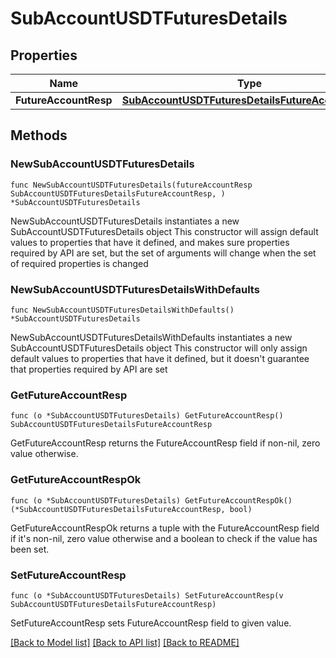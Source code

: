 # SubAccountUSDTFuturesDetails

## Properties

Name | Type | Description | Notes
------------ | ------------- | ------------- | -------------
**FutureAccountResp** | [**SubAccountUSDTFuturesDetailsFutureAccountResp**](SubAccountUSDTFuturesDetailsFutureAccountResp.md) |  | 

## Methods

### NewSubAccountUSDTFuturesDetails

`func NewSubAccountUSDTFuturesDetails(futureAccountResp SubAccountUSDTFuturesDetailsFutureAccountResp, ) *SubAccountUSDTFuturesDetails`

NewSubAccountUSDTFuturesDetails instantiates a new SubAccountUSDTFuturesDetails object
This constructor will assign default values to properties that have it defined,
and makes sure properties required by API are set, but the set of arguments
will change when the set of required properties is changed

### NewSubAccountUSDTFuturesDetailsWithDefaults

`func NewSubAccountUSDTFuturesDetailsWithDefaults() *SubAccountUSDTFuturesDetails`

NewSubAccountUSDTFuturesDetailsWithDefaults instantiates a new SubAccountUSDTFuturesDetails object
This constructor will only assign default values to properties that have it defined,
but it doesn't guarantee that properties required by API are set

### GetFutureAccountResp

`func (o *SubAccountUSDTFuturesDetails) GetFutureAccountResp() SubAccountUSDTFuturesDetailsFutureAccountResp`

GetFutureAccountResp returns the FutureAccountResp field if non-nil, zero value otherwise.

### GetFutureAccountRespOk

`func (o *SubAccountUSDTFuturesDetails) GetFutureAccountRespOk() (*SubAccountUSDTFuturesDetailsFutureAccountResp, bool)`

GetFutureAccountRespOk returns a tuple with the FutureAccountResp field if it's non-nil, zero value otherwise
and a boolean to check if the value has been set.

### SetFutureAccountResp

`func (o *SubAccountUSDTFuturesDetails) SetFutureAccountResp(v SubAccountUSDTFuturesDetailsFutureAccountResp)`

SetFutureAccountResp sets FutureAccountResp field to given value.



[[Back to Model list]](../README.md#documentation-for-models) [[Back to API list]](../README.md#documentation-for-api-endpoints) [[Back to README]](../README.md)


